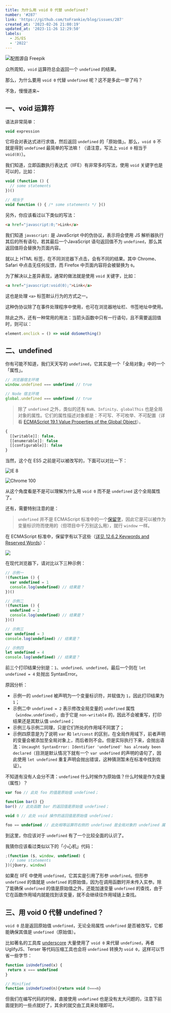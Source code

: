 ```yaml
---
title: 为什么用 void 0 代替 undefined？
number: '#287'
link: 'https://github.com/toFrankie/blog/issues/287'
created_at: '2023-02-26 21:00:19'
updated_at: '2023-11-26 12:29:50'
labels:
  - JS/ES
  - '2022'
---
```

![配图源自 Freepik](https://upload-images.jianshu.io/upload_images/5128488-913c4fcc3b5a407f.jpeg?imageMogr2/auto-orient/strip%7CimageView2/2/w/1240)


众所周知，`void` 运算符总会返回一个 `undefined` 的结果。

那么，为什么要用 `void 0` 代替 `undefined` 呢？这不是多此一举了吗？

不急，慢慢道来~


## 一、void 运算符

语法非常简单：

```js
void expression
```

它将会对表达式进行求值，然后返回 `undefined` 的「原始值」。那么，`void 0` 不就是得到 `undefined` 最简单的写法嘛！（请注意，写法上 `void 0` 相当于 `void(0)`）。

我们知道，立即函数执行表达式（IIFE）有非常多的写法，使用 `void` 关键字也是可以的，比如：

```js
void (function () {
  // some statements
})()

// 相当于
void function () { /* some statements */ }()
```

另外，你应该看过以下类似的写法：

```html
<a href="javascript:0;">Link</a>
```

我们知道 `javascript:` 是 JavaScript 中的伪协议，表示将会使用 JS 解析器执行其后的所有语句，若其最后一个JavaScript 语句返回值不为 `undefined`，那么其返回值将会替换为页面内容。

就以上 HTML 标签，在不同浏览器下点击，会有不同的结果。其中 Chrome、Safari 中点击无任何反馈，而 Firefox 中页面内容将会被替换为 `0`。

为了解决以上差异表现，通常的做法就是使用 `void` 关键字，比如：

```html
<a href="javascript:void(0);">Link</a>
```
这也是处理 `<a>` 标签默认行为的方式之一。

这种伪协议除了在事件处理程序中使用，也可在浏览器地址栏、书签地址中使用。

除此之外，还有一种常用的用法：当箭头函数中只有一行语句，且不需要返回值时，则可以：

```js
element.onclick = () => void doSomething()
```

## 二、undefined

你有可能不知道，我们天天写的 `undefined`，它其实是一个「全局对象」中的一个「属性」。

```js
// 浏览器宿主环境
window.undefined === undefined // true

// Node 宿主环境
global.undefined === undefined // true
```

> 除了 `undefined` 之外，类似的还有 `NaN`、`Infinity`、`globalThis` 也是全局对象的属性。它们的属性描述对象都是：不可写、不可枚举、不可配置（详看 [ECMAScript 19.1 Value Properties of the Global Object](https://262.ecma-international.org/#sec-value-properties-of-the-global-object)）。

```js
{
  [[writable]]: false,
  [[enumerable]]: false
  [[configurable]]: false
}
```

当然，这个在 ES5 之前是可以被改写的，下面可以对比一下：

![IE 8](https://upload-images.jianshu.io/upload_images/5128488-34f79279aa012e23.png?imageMogr2/auto-orient/strip%7CimageView2/2/w/1240)

![Chrome 100](https://upload-images.jianshu.io/upload_images/5128488-c18205a865b8eb12.png?imageMogr2/auto-orient/strip%7CimageView2/2/w/1240)

从这个角度看是不是可以理解为什么用 `void 0` 而不是 `undefined` 这个全局属性了。

还有，需要特别注意的是：

> `undefined` 并不是 ECMAScript 标准中的一个[保留字](https://developer.mozilla.org/en-US/docs/Web/JavaScript/Reference/Lexical_grammar#keywords)，因此它是可以被作为变量标识符而使用的（但项目中千万别这么用），就行 `window` 一样。

在 ECMAScript 标准中，保留字有以下这些（[详见 12.6.2 Keywords and Reserved Words](https://262.ecma-international.org/#sec-keywords-and-reserved-words)）：

![](https://upload-images.jianshu.io/upload_images/5128488-ccf2d144faf1ef0d.png?imageMogr2/auto-orient/strip%7CimageView2/2/w/1240)


在现代浏览器下，请对比以下三种示例：

```js
// 示例一
!(function () {
  var undefined = 1
  console.log(undefined) // 结果是？
})()
```

```js
// 示例二
!(function () {
  undefined = 2
  console.log(undefined) // 结果是？
})()
```

```js
// 示例三
var undefined = 3
console.log(undefined) // 结果是？
```

```js
// 示例四
let undefined = 4
console.log(undefined) // 结果是？
```
前三个打印结果分别是：`1`、`undefined`、`undefined`，最后一个则在 `let undefined = 4` 处抛出 SyntaxError。

原因分析：
* 示例一的 `undefined` 被声明为一个变量标识符，并赋值为 `1`，因此打印结果为 `1`；
* 示例二中 `undefined = 2` 表示修改全局变量的 `undefined` 属性（`window.undefined`），由于它是 `non-writable` 的，因此不会被重写，打印结果还是其默认值 `undefined`；
* 示例三与示例二同理，只是它们所处的作用域不同罢了；
* 示例四原意是为了说明 `var` 和 `let/const` 的区别，在全局作用域下，前者声明的变量会被添加至全局对象上，而后者则不会。但是实际执行下来，会抛出语法：`Uncaught SyntaxError: Identifier 'undefined' has already been declared`（目测是默认情况下就有一个 `var undefined` 的声明的语句了，因此使用 `let undefined` 重复声明会抛出错误，这种猜测暂未在标准中找到佐证）。

不知道有没有人会分不清：`undefined` 什么时候作为原始值？什么时候是作为变量（属性）？

```js
var foo // 此处 foo 的值是原始值 undefined；

function bar() {}
bar() // 此处函数 bar 的返回值是原始值 undefined；

void 0 // 此处 void 操作的返回值是原始值 undefined；

foo == undefined // 此处相等运算符右侧的 undefined 是全局对象的 undefined 属性。
```

到这里，你应该对于 `undefined` 有了一个比较全面的认识了。

我猜你应该看过类似以下的「小心机」代码：

```js
;(function ($, window, undefined) {
  // some statements
})(jQuery, window)
```

如果在 IIFE 中使用 `undefined`，它其实是引用了形参 `undefined`。但形参 `undefined` 的值就是 `undefined` 的原始值，因为在调用函数时并未传入实参。除了能确保 `undefined` 的值是原始值之外，还能加速变量 `undefined` 的查找，由于它在函数作用域内就能找到该变量，就不会继续往作用域链上查找。

## 三、用 void 0 代替 undefined？

`void 0` 总是返回原始值 `undefined`，无论全局属性 `undefined` 是否被改写，它都能确保其值是 `undefined`（原始值）。

比如著名的工具库 [underscore](https://github.com/jashkenas/underscore/blob/da06656712e023ed40198310bab29634a7170ec2/modules/sortBy.js#L19) 大量使用了 `void 0` 来代替 `undefined`，再者 UglifyJS、Terser 等代码压缩工具也会将 `undefined` 转换为 `void 0`，这样可以节省一些字节：

```js
function isUndefined(x) {
 return x === undefined
}

// Minified
function isUndefined(n){return void 0===n}
```

但我们在编写代码的时候，直接使用 `undefined` 也是没有太大问题的，注意下前面提到的一些点就好了，其余的就交由工具来处理即可。
